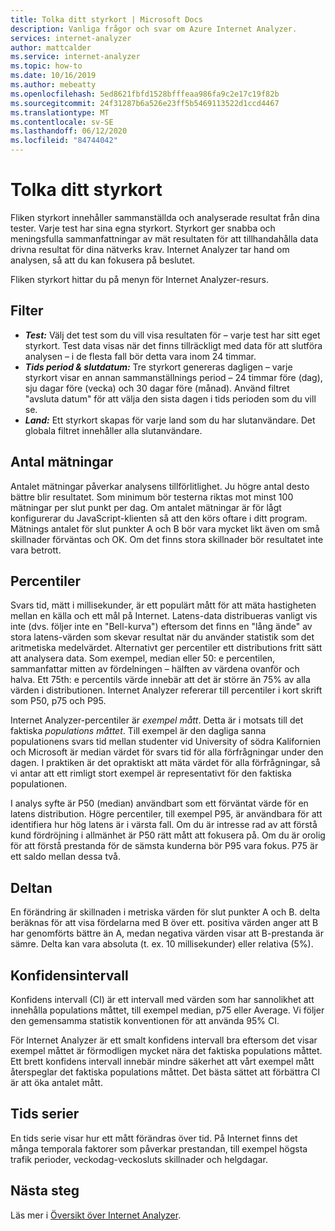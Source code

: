 ```yaml
---
title: Tolka ditt styrkort | Microsoft Docs
description: Vanliga frågor och svar om Azure Internet Analyzer.
services: internet-analyzer
author: mattcalder
ms.service: internet-analyzer
ms.topic: how-to
ms.date: 10/16/2019
ms.author: mebeatty
ms.openlocfilehash: 5ed8621fbfd1528bfffeaa986fa9c2e17c19f82b
ms.sourcegitcommit: 24f31287b6a526e23ff5b5469113522d1ccd4467
ms.translationtype: MT
ms.contentlocale: sv-SE
ms.lasthandoff: 06/12/2020
ms.locfileid: "84744042"
---
```

# <a name="interpreting-your-scorecard"></a>Tolka ditt styrkort

Fliken styrkort innehåller sammanställda och analyserade resultat från dina tester. Varje test har sina egna styrkort. Styrkort ger snabba och meningsfulla sammanfattningar av mät resultaten för att tillhandahålla data drivna resultat för dina nätverks krav. Internet Analyzer tar hand om analysen, så att du kan fokusera på beslutet.

Fliken styrkort hittar du på menyn för Internet Analyzer-resurs. 


## <a name="filters"></a>Filter

* ***Test:*** Välj det test som du vill visa resultaten för – varje test har sitt eget styrkort. Test data visas när det finns tillräckligt med data för att slutföra analysen – i de flesta fall bör detta vara inom 24 timmar. 
* ***Tids period & slutdatum:*** Tre styrkort genereras dagligen – varje styrkort visar en annan sammanställnings period – 24 timmar före (dag), sju dagar före (vecka) och 30 dagar före (månad). Använd filtret "avsluta datum" för att välja den sista dagen i tids perioden som du vill se. 
* ***Land:*** Ett styrkort skapas för varje land som du har slutanvändare. Det globala filtret innehåller alla slutanvändare.

## <a name="measurement-count"></a>Antal mätningar

Antalet mätningar påverkar analysens tillförlitlighet. Ju högre antal desto bättre blir resultatet. Som minimum bör testerna riktas mot minst 100 mätningar per slut punkt per dag. Om antalet mätningar är för lågt konfigurerar du JavaScript-klienten så att den körs oftare i ditt program. Mätnings antalet för slut punkter A och B bör vara mycket likt även om små skillnader förväntas och OK. Om det finns stora skillnader bör resultatet inte vara betrott.

## <a name="percentiles"></a>Percentiler

Svars tid, mätt i millisekunder, är ett populärt mått för att mäta hastigheten mellan en källa och ett mål på Internet. Latens-data distribueras vanligt vis inte (dvs. följer inte en "Bell-kurva") eftersom det finns en "lång ände" av stora latens-värden som skevar resultat när du använder statistik som det aritmetiska medelvärdet. Alternativt ger percentiler ett distributions fritt sätt att analysera data. Som exempel, median eller 50: e percentilen, sammanfattar mitten av fördelningen – hälften av värdena ovanför och halva. Ett 75th: e percentils värde innebär att det är större än 75% av alla värden i distributionen. Internet Analyzer refererar till percentiler i kort skrift som P50, p75 och P95.

Internet Analyzer-percentiler är _exempel mått_. Detta är i motsats till det faktiska _populations måttet_. Till exempel är den dagliga sanna populationens svars tid mellan studenter vid University of södra Kalifornien och Microsoft är median värdet för svars tid för alla förfrågningar under den dagen. I praktiken är det opraktiskt att mäta värdet för alla förfrågningar, så vi antar att ett rimligt stort exempel är representativt för den faktiska populationen.

I analys syfte är P50 (median) användbart som ett förväntat värde för en latens distribution. Högre percentiler, till exempel P95, är användbara för att identifiera hur hög latens är i värsta fall. Om du är intresse rad av att förstå kund fördröjning i allmänhet är P50 rätt mått att fokusera på. Om du är orolig för att förstå prestanda för de sämsta kunderna bör P95 vara fokus. P75 är ett saldo mellan dessa två.


## <a name="deltas"></a>Deltan

En förändring är skillnaden i metriska värden för slut punkter A och B. delta beräknas för att visa fördelarna med B över ett. positiva värden anger att B har genomförts bättre än A, medan negativa värden visar att B-prestanda är sämre. Delta kan vara absoluta (t. ex. 10 millisekunder) eller relativa (5%).

## <a name="confidence-interval"></a>Konfidensintervall 

Konfidens intervall (CI) är ett intervall med värden som har sannolikhet att innehålla populations måttet, till exempel median, p75 eller Average. Vi följer den gemensamma statistik konventionen för att använda 95% CI.

För Internet Analyzer är ett smalt konfidens intervall bra eftersom det visar exempel måttet är förmodligen mycket nära det faktiska populations måttet. Ett brett konfidens intervall innebär mindre säkerhet att vårt exempel mått återspeglar det faktiska populations måttet. Det bästa sättet att förbättra CI är att öka antalet mått.

## <a name="time-series"></a>Tids serier 

En tids serie visar hur ett mått förändras över tid. På Internet finns det många temporala faktorer som påverkar prestandan, till exempel högsta trafik perioder, veckodag-veckosluts skillnader och helgdagar.


## <a name="next-steps"></a>Nästa steg

Läs mer i [Översikt över Internet Analyzer](internet-analyzer-overview.md).
